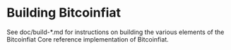 Building Bitcoinfiat
=============

See doc/build-*.md for instructions on building the various
elements of the Bitcoinfiat Core reference implementation of Bitcoinfiat.
